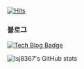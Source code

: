 [![Hits](https://hits.seeyoufarm.com/api/count/incr/badge.svg?url=https%3A%2F%2Fgithub.com%2Flsj8367&count_bg=%23000000&title_bg=%23000000&icon=&icon_color=%23E7E7E7&title=hits&edge_flat=false)](https://hits.seeyoufarm.com)

### 블로그
[![Tech Blog Badge](http://img.shields.io/badge/-Tech%20blog-black?style=flat-square&logo=github&link=https://lsj8367.github.io/)](https://lsj8367.github.io/)

![lsj8367's GitHub stats](https://github-readme-stats.vercel.app/api?username=lsj8367&show_icons=true&theme=gruvbox)
